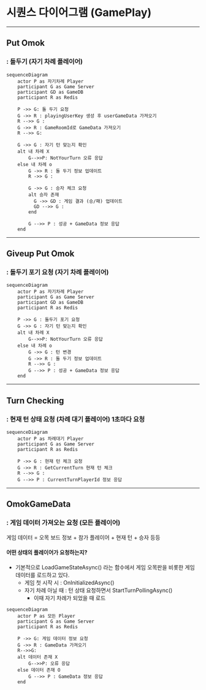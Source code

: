 # 시퀀스 다이어그램 (GamePlay)
------------------------------
## Put Omok
### : 돌두기 (자기 차례 플레이어)
```mermaid
sequenceDiagram
	actor P as 자기차례 Player
	participant G as Game Server
	participant GD as GameDB
  	participant R as Redis

	P ->> G: 돌 두기 요청
	G ->> R : playingUserKey 생성 후 userGameData 가져오기
	R -->> G :  
  	G ->> R : GameRoomId로 GameData 가져오기
  	R -->> G: 

	G ->> G : 자기 턴 맞는지 확인
	alt 내 차례 X
		G-->>P: NotYourTurn 오류 응답
	else 내 차례 o
		G ->> R : 돌 두기 정보 업데이트
		R ->> G :  
	
		G ->> G : 승자 체크 요청
		alt 승자 존재
		  G ->> GD : 게임 결과 (승/패) 업데이트
		  GD -->> G :   
		end
	
	  	G -->> P : 성공 + GameData 정보 응답
	end
```

------------------------------

## Giveup Put Omok 
### : 돌두기 포기 요청 (자기 차례 플레이어)
```mermaid
sequenceDiagram
	actor P as 자기차례 Player
	participant G as Game Server
	participant GD as GameDB
  	participant R as Redis

	P ->> G : 돌두기 포기 요청
	G ->> G : 자기 턴 맞는지 확인
	alt 내 차례 X
		G-->>P: NotYourTurn 오류 응답
	else 내 차례 o
		G ->> G : 턴 변경
		G ->> R : 돌 두기 정보 업데이트
		R -->> G :  
	  	G -->> P : 성공 + GameData 정보 응답
	end

```



------------------------------

## Turn Checking 
### : 현재 턴 상태 요청 (차례 대기 플레이어) 1초마다 요청

```mermaid
sequenceDiagram
	actor P as 차례대기 Player
	participant G as Game Server
  	participant R as Redis

	P ->> G : 현재 턴 체크 요청
	G ->> R : GetCurrentTurn 현재 턴 체크
  	R -->> G : 
  	G -->> P : CurrentTurnPlayerId 정보 응답

```


------------------------------


## OmokGameData 
### : 게임 데이터 가져오는 요청 (모든 플레이어)
게임 데이터 = 오목 보드 정보 + 참가 플레이어 + 현재 턴 + 승자 등등


#### 어떤 상태의 플레이어가 요청하는지?

* 기본적으로 LoadGameStateAsync() 라는 함수에서 게임 오목판을 비롯한 게임 데이터를 로드하고 있다.
  + 게임 첫 시작 시 : OnInitializedAsync()
  + 자기 차례 아닐 때 : 턴 상태 요청하면서 StartTurnPollingAsync()
    + 이때 자기 차례가 되었을 때 로드

```mermaid
sequenceDiagram
	actor P as 모든 Player
	participant G as Game Server
  	participant R as Redis

	P ->> G: 게임 데이터 정보 요청
	G ->> R : GameData 가져오기
	R-->>G: 
	alt 데이터 존재 X
		G-->>P: 오류 응답
	else 데이터 존재 O
		G -->> P : GameData 정보 응답
	end
```



